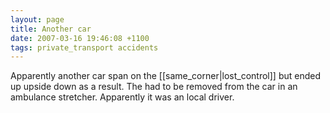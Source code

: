 ```yaml
---
layout: page
title: Another car
date: 2007-03-16 19:46:08 +1100
tags: private_transport accidents
---
```


Apparently another car span on the [[same_corner|lost_control]] but
ended up upside down as a result. The had to be removed from the car in an
ambulance stretcher. Apparently it was an local driver.
